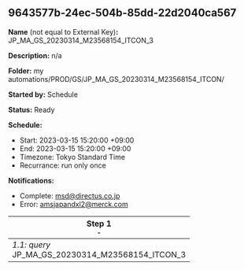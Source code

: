 ## 9643577b-24ec-504b-85dd-22d2040ca567

**Name** (not equal to External Key)**:** JP_MA_GS_20230314_M23568154_ITCON_3

**Description:** n/a

**Folder:** my automations/PROD/GS/JP_MA_GS_20230314_M23568154_ITCON/

**Started by:** Schedule

**Status:** Ready

**Schedule:**

* Start: 2023-03-15 15:20:00 +09:00
* End: 2023-03-15 15:20:00 +09:00
* Timezone: Tokyo Standard Time
* Recurrance: run only once

**Notifications:**

* Complete: msd@directus.co.jp
* Error: amsjapandxl2@merck.com

| Step 1<br>_<small>-</small>_ |
| --- |
| _1.1: query_<br>JP_MA_GS_20230314_M23568154_ITCON_3 |
